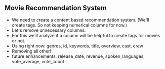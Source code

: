 ## Movie Recommendation System

* We need to create a content based recommendation system. (We'll create tags. So not keeping numerical columns for now.)
* Let's remove unnecessary columns.
* For this we'll analyze if a column will be helpful to create tags for movies or not.
* Using right now: genres, id, keywords, title, overview, cast, crew
* Removing all other!
* future enhancements: release_date, revenue, spoken_languages, vote_average, vote_count